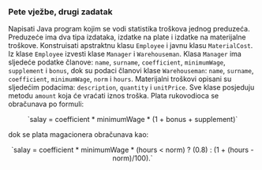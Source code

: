 ### Pete vježbe, drugi zadatak
Napisati Java program kojim se vodi statistika troškova jednog preduzeća. Preduzeće ima dva tipa izdataka, izdatke na plate i izdatke na materijalne troškove. Konstruisati apstraktnu klasu `Employee` i javnu klasu `MaterialCost`. Iz klase `Employee` izvesti klase `Manager` i `Warehouseman`. Klasa `Manager` ima sljedeće podatke članove: `name`, `surname`, `coefficient`, `minimumWage`, `supplement` i `bonus`, dok su podaci članovi klase `Warehouseman`: `name`, `surname`, `coefficient`, `minimumWage`, `norm` i `hours`. Materijalni troškovi opisani su sljedećim podacima: `description`, `quantity` i `unitPrice`. Sve klase posjeduju metodu `amount` koja će vraćati iznos troška. Plata rukovodioca se obračunava po formuli:  
<p align="center">
`salay = coefficient * minimumWage * (1 + bonus + supplement)`
</p>  
dok se plata magacionera obračunava kao:
<p align="center">
`salay = coefficient * minimumWage * (hours < norm) ? (0.8) : (1 + (hours - norm)/100).`
</p>  
